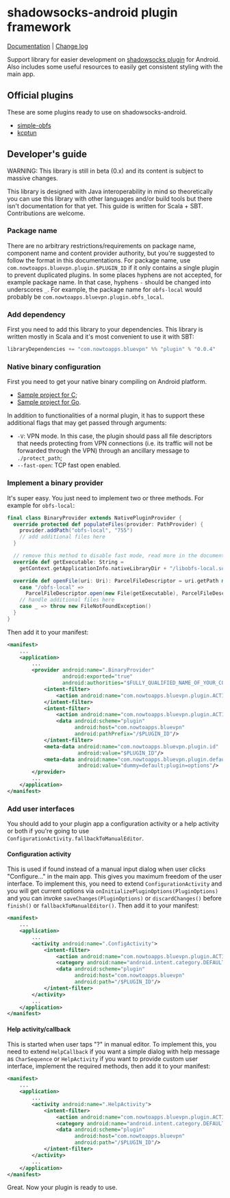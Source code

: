 # shadowsocks-android plugin framework

[Documentation](doc.md) | [Change log](CHANGES.md)

Support library for easier development on [shadowsocks
 plugin](https://github.com/shadowsocks/shadowsocks-org/issues/28) for Android. Also includes some
 useful resources to easily get consistent styling with the main app.

## Official plugins

These are some plugins ready to use on shadowsocks-android.

* [simple-obfs](https://github.com/shadowsocks/simple-obfs-android/releases)
* [kcptun](https://github.com/shadowsocks/kcptun-android/releases)

## Developer's guide

WARNING: This library is still in beta (0.x) and its content is subject to massive changes.

This library is designed with Java interoperability in mind so theoretically you can use this
 library with other languages and/or build tools but there isn't documentation for that yet. This
 guide is written for Scala + SBT. Contributions are welcome.

### Package name

There are no arbitrary restrictions/requirements on package name, component name and content
 provider authority, but you're suggested to follow the format in this documentations. For package
 name, use `com.nowtoapps.bluevpn.plugin.$PLUGIN_ID` if it only contains a single plugin to
 prevent duplicated plugins. In some places hyphens are not accepted, for example package name. In
 that case, hyphens `-` should be changed into underscores `_`. For example, the package name for
 `obfs-local` would probably be `com.nowtoapps.bluevpn.plugin.obfs_local`.

### Add dependency

First you need to add this library to your dependencies. This library is written mostly in Scala
 and it's most convenient to use it with SBT:

```scala
libraryDependencies += "com.nowtoapps.bluevpn" %% "plugin" % "0.0.4"
```

### Native binary configuration

First you need to get your native binary compiling on Android platform.

* [Sample project for C](https://github.com/shadowsocks/simple-obfs-android/tree/4f82c4a4e415d666e70a7e2e60955cb0d85c1615);
* [Sample project for Go](https://github.com/shadowsocks/kcptun-android/tree/41f42077e177618553417c16559784a51e9d8c4c).

In addition to functionalities of a normal plugin, it has to support these additional flags that
 may get passed through arguments:

* `-V`: VPN mode. In this case, the plugin should pass all file descriptors that needs protecting
  from VPN connections (i.e. its traffic will not be forwarded through the VPN) through an
  ancillary message to `./protect_path`;
* `--fast-open`: TCP fast open enabled.

### Implement a binary provider

It's super easy. You just need to implement two or three methods. For example for `obfs-local`:

```scala
final class BinaryProvider extends NativePluginProvider {
  override protected def populateFiles(provider: PathProvider) {
    provider.addPath("obfs-local", "755")
    // add additional files here
  }

  // remove this method to disable fast mode, read more in the documentation
  override def getExecutable: String =
    getContext.getApplicationInfo.nativeLibraryDir + "/libobfs-local.so"

  override def openFile(uri: Uri): ParcelFileDescriptor = uri.getPath match {
    case "/obfs-local" =>
      ParcelFileDescriptor.open(new File(getExecutable), ParcelFileDescriptor.MODE_READ_ONLY)
    // handle additional files here
    case _ => throw new FileNotFoundException()
  }
}
```

Then add it to your manifest:

```xml
<manifest>
    ...
    <application>
        ...
        <provider android:name=".BinaryProvider"
                  android:exported="true"
                  android:authorities="$FULLY_QUALIFIED_NAME_OF_YOUR_CONTENTPROVIDER">
            <intent-filter>
                <action android:name="com.nowtoapps.bluevpn.plugin.ACTION_NATIVE_PLUGIN"/>
            </intent-filter>
            <intent-filter>
                <action android:name="com.nowtoapps.bluevpn.plugin.ACTION_NATIVE_PLUGIN"/>
                <data android:scheme="plugin"
                      android:host="com.nowtoapps.bluevpn"
                      android:pathPrefix="/$PLUGIN_ID"/>
            </intent-filter>
            <meta-data android:name="com.nowtoapps.bluevpn.plugin.id"
                       android:value="$PLUGIN_ID"/>
            <meta-data android:name="com.nowtoapps.bluevpn.plugin.default_config"
                       android:value="dummy=default;plugin=options"/>
        </provider>
        ...
    </application>
</manifest>
```

### Add user interfaces

You should add to your plugin app a configuration activity or a help activity or both if you're
 going to use `ConfigurationActivity.fallbackToManualEditor`.

#### Configuration activity

This is used if found instead of a manual input dialog when user clicks "Configure..." in the main
 app. This gives you maximum freedom of the user interface. To implement this, you need to extend
 `ConfigurationActivity` and you will get current options via
 `onInitializePluginOptions(PluginOptions)` and you can invoke `saveChanges(PluginOptions)` or
 `discardChanges()` before `finish()` or `fallbackToManualEditor()`. Then add it to your manifest:

```xml
<manifest>
    ...
    <application>
        ...
        <activity android:name=".ConfigActivity">
            <intent-filter>
                <action android:name="com.nowtoapps.bluevpn.plugin.ACTION_CONFIGURE"/>
                <category android:name="android.intent.category.DEFAULT"/>
                <data android:scheme="plugin"
                      android:host="com.nowtoapps.bluevpn"
                      android:path="/$PLUGIN_ID"/>
            </intent-filter>
        </activity>
        ...
    </application>
</manifest>
```

#### Help activity/callback

This is started when user taps "?" in manual editor. To implement this, you need to extend
 `HelpCallback` if you want a simple dialog with help message as `CharSequence` or `HelpActivity`
 if you want to provide custom user interface, implement the required methods, then add it to your
 manifest:

```xml
<manifest>
    ...
    <application>
        ...
        <activity android:name=".HelpActivity">
            <intent-filter>
                <action android:name="com.nowtoapps.bluevpn.plugin.ACTION_HELP"/>
                <category android:name="android.intent.category.DEFAULT"/>
                <data android:scheme="plugin"
                      android:host="com.nowtoapps.bluevpn"
                      android:path="/$PLUGIN_ID"/>
            </intent-filter>
        </activity>
        ...
    </application>
</manifest>
```

Great. Now your plugin is ready to use.
